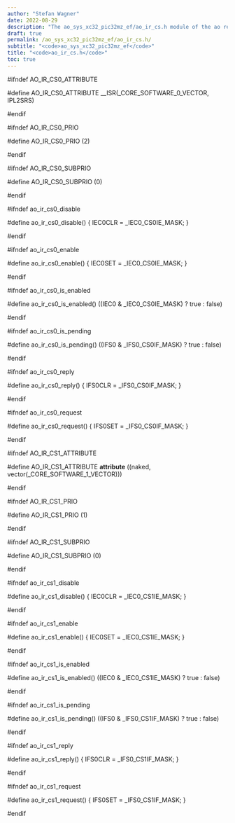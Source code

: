 ```yaml
---
author: "Stefan Wagner"
date: 2022-08-29
description: "The ao_sys_xc32_pic32mz_ef/ao_ir_cs.h module of the ao real-time operating system."
draft: true
permalink: /ao_sys_xc32_pic32mz_ef/ao_ir_cs.h/ 
subtitle: "<code>ao_sys_xc32_pic32mz_ef</code>"
title: "<code>ao_ir_cs.h</code>"
toc: true
---
```


#ifndef AO_IR_CS0_ATTRIBUTE

#define AO_IR_CS0_ATTRIBUTE     __ISR(_CORE_SOFTWARE_0_VECTOR, IPL2SRS)

#endif

#ifndef AO_IR_CS0_PRIO

#define AO_IR_CS0_PRIO          (2)

#endif

#ifndef AO_IR_CS0_SUBPRIO

#define AO_IR_CS0_SUBPRIO       (0)

#endif

#ifndef ao_ir_cs0_disable

#define ao_ir_cs0_disable()     { IEC0CLR = _IEC0_CS0IE_MASK; }

#endif

#ifndef ao_ir_cs0_enable

#define ao_ir_cs0_enable()      { IEC0SET = _IEC0_CS0IE_MASK; }

#endif

#ifndef ao_ir_cs0_is_enabled

#define ao_ir_cs0_is_enabled()  ((IEC0 & _IEC0_CS0IE_MASK) ? true : false)

#endif

#ifndef ao_ir_cs0_is_pending

#define ao_ir_cs0_is_pending()  ((IFS0 & _IFS0_CS0IF_MASK) ? true : false)

#endif

#ifndef ao_ir_cs0_reply

#define ao_ir_cs0_reply()       { IFS0CLR = _IFS0_CS0IF_MASK; }

#endif

#ifndef ao_ir_cs0_request

#define ao_ir_cs0_request()     { IFS0SET = _IFS0_CS0IF_MASK; }

#endif

#ifndef AO_IR_CS1_ATTRIBUTE

#define AO_IR_CS1_ATTRIBUTE     __attribute__ ((naked, vector(_CORE_SOFTWARE_1_VECTOR)))

#endif

#ifndef AO_IR_CS1_PRIO

#define AO_IR_CS1_PRIO          (1)

#endif

#ifndef AO_IR_CS1_SUBPRIO

#define AO_IR_CS1_SUBPRIO       (0)

#endif

#ifndef ao_ir_cs1_disable

#define ao_ir_cs1_disable()     { IEC0CLR = _IEC0_CS1IE_MASK; }

#endif

#ifndef ao_ir_cs1_enable

#define ao_ir_cs1_enable()      { IEC0SET = _IEC0_CS1IE_MASK; }

#endif

#ifndef ao_ir_cs1_is_enabled

#define ao_ir_cs1_is_enabled()  ((IEC0 & _IEC0_CS1IE_MASK) ? true : false)

#endif

#ifndef ao_ir_cs1_is_pending

#define ao_ir_cs1_is_pending()  ((IFS0 & _IFS0_CS1IF_MASK) ? true : false)

#endif

#ifndef ao_ir_cs1_reply

#define ao_ir_cs1_reply()       { IFS0CLR = _IFS0_CS1IF_MASK; }

#endif

#ifndef ao_ir_cs1_request

#define ao_ir_cs1_request()     { IFS0SET = _IFS0_CS1IF_MASK; }

#endif

